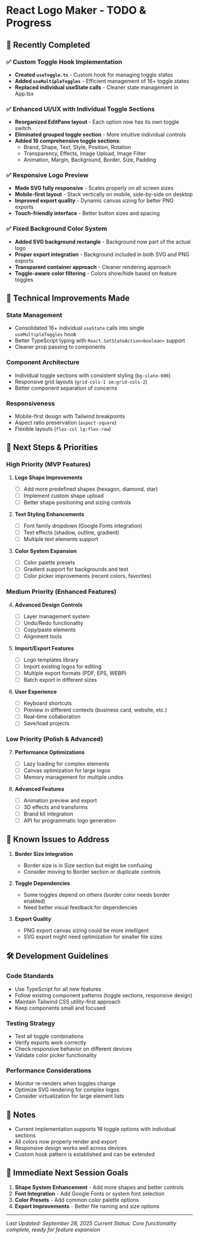 # React Logo Maker - TODO & Progress

## 🎉 Recently Completed

### ✅ Custom Toggle Hook Implementation

- **Created `useToggle.ts`** - Custom hook for managing toggle states
- **Added `useMultipleToggles`** - Efficient management of 16+ toggle states
- **Replaced individual useState calls** - Cleaner state management in App.tsx

### ✅ Enhanced UI/UX with Individual Toggle Sections

- **Reorganized EditPane layout** - Each option now has its own toggle switch
- **Eliminated grouped toggle section** - More intuitive individual controls
- **Added 16 comprehensive toggle sections**:
  - Brand, Shape, Text, Style, Position, Rotation
  - Transparency, Effects, Image Upload, Image Filter
  - Animation, Margin, Background, Border, Size, Padding

### ✅ Responsive Logo Preview

- **Made SVG fully responsive** - Scales properly on all screen sizes
- **Mobile-first layout** - Stack vertically on mobile, side-by-side on desktop
- **Improved export quality** - Dynamic canvas sizing for better PNG exports
- **Touch-friendly interface** - Better button sizes and spacing

### ✅ Fixed Background Color System

- **Added SVG background rectangle** - Background now part of the actual logo
- **Proper export integration** - Background included in both SVG and PNG exports
- **Transparent container approach** - Cleaner rendering approach
- **Toggle-aware color filtering** - Colors show/hide based on feature toggles

## 🔧 Technical Improvements Made

### State Management

- Consolidated 16+ individual `useState` calls into single `useMultipleToggles` hook
- Better TypeScript typing with `React.SetStateAction<boolean>` support
- Cleaner prop passing to components

### Component Architecture

- Individual toggle sections with consistent styling (`bg-slate-600`)
- Responsive grid layouts (`grid-cols-1 sm:grid-cols-2`)
- Better component separation of concerns

### Responsiveness

- Mobile-first design with Tailwind breakpoints
- Aspect ratio preservation (`aspect-square`)
- Flexible layouts (`flex-col lg:flex-row`)

## 🚀 Next Steps & Priorities

### High Priority (MVP Features)

1. **Logo Shape Improvements**

   - [ ] Add more predefined shapes (hexagon, diamond, star)
   - [ ] Implement custom shape upload
   - [ ] Better shape positioning and sizing controls

2. **Text Styling Enhancements**

   - [ ] Font family dropdown (Google Fonts integration)
   - [ ] Text effects (shadow, outline, gradient)
   - [ ] Multiple text elements support

3. **Color System Expansion**
   - [ ] Color palette presets
   - [ ] Gradient support for backgrounds and text
   - [ ] Color picker improvements (recent colors, favorites)

### Medium Priority (Enhanced Features)

4. **Advanced Design Controls**

   - [ ] Layer management system
   - [ ] Undo/Redo functionality
   - [ ] Copy/paste elements
   - [ ] Alignment tools

5. **Import/Export Features**

   - [ ] Logo templates library
   - [ ] Import existing logos for editing
   - [ ] Multiple export formats (PDF, EPS, WEBP)
   - [ ] Batch export in different sizes

6. **User Experience**
   - [ ] Keyboard shortcuts
   - [ ] Preview in different contexts (business card, website, etc.)
   - [ ] Real-time collaboration
   - [ ] Save/load projects

### Low Priority (Polish & Advanced)

7. **Performance Optimizations**

   - [ ] Lazy loading for complex elements
   - [ ] Canvas optimization for large logos
   - [ ] Memory management for multiple undos

8. **Advanced Features**
   - [ ] Animation preview and export
   - [ ] 3D effects and transforms
   - [ ] Brand kit integration
   - [ ] API for programmatic logo generation

## 🐛 Known Issues to Address

1. **Border Size Integration**

   - Border size is in Size section but might be confusing
   - Consider moving to Border section or duplicate controls

2. **Toggle Dependencies**

   - Some toggles depend on others (border color needs border enabled)
   - Need better visual feedback for dependencies

3. **Export Quality**
   - PNG export canvas sizing could be more intelligent
   - SVG export might need optimization for smaller file sizes

## 🛠️ Development Guidelines

### Code Standards

- Use TypeScript for all new features
- Follow existing component patterns (toggle sections, responsive design)
- Maintain Tailwind CSS utility-first approach
- Keep components small and focused

### Testing Strategy

- Test all toggle combinations
- Verify exports work correctly
- Check responsive behavior on different devices
- Validate color picker functionality

### Performance Considerations

- Monitor re-renders when toggles change
- Optimize SVG rendering for complex logos
- Consider virtualization for large element lists

## 📝 Notes

- Current implementation supports 16 toggle options with individual sections
- All colors now properly render and export
- Responsive design works well across devices
- Custom hook pattern is established and can be extended

## 🎯 Immediate Next Session Goals

1. **Shape System Enhancement** - Add more shapes and better controls
2. **Font Integration** - Add Google Fonts or system font selection
3. **Color Presets** - Add common color palette options
4. **Export Improvements** - Better file naming and size options

---

_Last Updated: September 28, 2025_
_Current Status: Core functionality complete, ready for feature expansion_
